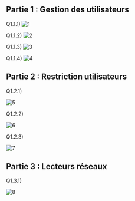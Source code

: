 ## Partie 1 : Gestion des utilisateurs
Q1.1.1)
![1](https://github.com/user-attachments/assets/ee4c44b3-cbc2-4659-8fa9-95acfc2460dc)

Q1.1.2)
![2](https://github.com/user-attachments/assets/9819fca3-f01f-4b2a-98b3-212bb80db4fd)

Q1.1.3)
![3](https://github.com/user-attachments/assets/69ea72eb-0fd3-4398-b5f9-4a4fd7b30d2d)

Q1.1.4)
![4](https://github.com/user-attachments/assets/ded74587-0fad-4b9e-a0a3-bf775a2ce955)



## Partie 2 : Restriction utilisateurs


Q1.2.1)

![5](https://github.com/user-attachments/assets/e9706b7b-5223-44a6-9846-949795114f64)

Q1.2.2)

![6](https://github.com/user-attachments/assets/c12c4334-65e5-46c6-898c-affa886aea0f)

Q1.2.3)

![7](https://github.com/user-attachments/assets/0e6a0d63-72f9-45e2-96c5-3388acfa9003)


## Partie 3 : Lecteurs réseaux


Q1.3.1)

![8](https://github.com/user-attachments/assets/6653f8d6-dde4-4a6d-af68-1f31d835828d)
